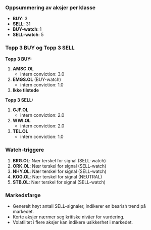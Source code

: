### Oppsummering av aksjer per klasse
- **BUY**: 3
- **SELL**: 31
- **BUY-watch**: 1
- **SELL-watch**: 5

### Topp 3 BUY og Topp 3 SELL
**Topp 3 BUY:**
1. **AMSC.OL**
   - intern conviction: 3.0
2. **EMGS.OL** (BUY-watch)
   - intern conviction: 1.0
3. **Ikke tilstede**

**Topp 3 SELL:**
1. **GJF.OL**
   - intern conviction: 2.0
2. **WWI.OL**
   - intern conviction: 2.0
3. **TEL.OL**
   - intern conviction: 1.0

### Watch-triggere
1. **BRG.OL**: Nær terskel for signal (SELL-watch)
2. **ORK.OL**: Nær terskel for signal (SELL-watch)
3. **NHY.OL**: Nær terskel for signal (SELL-watch)
4. **KOG.OL**: Nær terskel for signal (NEUTRAL)
5. **STB.OL**: Nær terskel for signal (SELL-watch)

### Markedsfarge
- Generelt høyt antall SELL-signaler, indikerer en bearish trend på markedet.
- Korte aksjer nærmer seg kritiske nivåer for vurdering.
- Volatilitet i flere aksjer kan indikere usikkerhet i markedet.